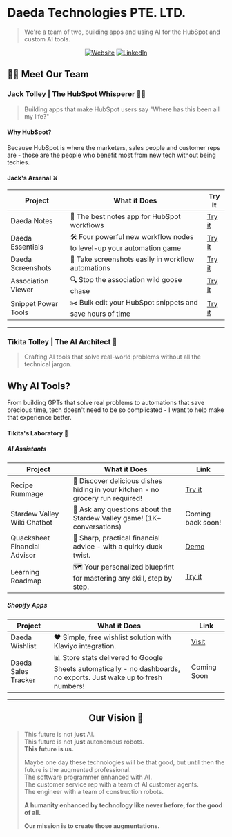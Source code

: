# Daeda Technologies PTE. LTD.

> We're a team of two, building apps and using AI for the HubSpot and custom AI tools.
<div align="center">
  
[![Website](https://img.shields.io/badge/Website-daeda.tech-blue?style=for-the-badge&logoWidth=20&logo=https://daeda.tech/logo/white_nb_small.png)](https://daeda.tech)
[![LinkedIn](https://img.shields.io/badge/LinkedIn-Follow-blue?style=for-the-badge&logo=linkedin&color=0A66C2)](https://www.linkedin.com/company/daeda-technologies-pte-ltd/)
  
</div>

## 👨‍💻 Meet Our Team

### Jack Tolley | The HubSpot Whisperer 🧙‍♂️

> Building apps that make HubSpot users say "Where has this been all my life?"

#### Why HubSpot?
Because HubSpot is where the marketers, sales people and customer reps are - those are the people who benefit most from new tech without being techies.

#### Jack's Arsenal ⚔️

| Project | What it Does | Try It |
|---------|-------------|--------|
| Daeda Notes | 📝 The best notes app for HubSpot workflows | [Try it](https://daeda.tech/hubspot-apps/daeda-notes/install/) |
| Daeda Essentials | 🛠️ Four powerful new workflow nodes to level-up your automation game | [Try it](https://daeda.tech/hubspot-apps/daeda-essentials/install/) |
| Daeda Screenshots | 📸 Take screenshots easily in workflow automations | [Try it](https://daeda.tech/hubspot-apps/daeda-screenshots/install/) |
| Association Viewer | 🔍 Stop the association wild goose chase | [Try it](https://daeda.tech/hubspot-apps/association-viewer/install/) |
| Snippet Power Tools | ✂️ Bulk edit your HubSpot snippets and save hours of time | [Try it](https://snippetpowertools.com/) |

---

### Tikita Tolley | The AI Architect 🤖

> Crafting AI tools that solve real-world problems without all the technical jargon.

## Why AI Tools?
From building GPTs that solve real problems to automations that save precious time, tech doesn't need to be so complicated - I want to help make that experience better.

#### Tikita's Laboratory 🧪

##### AI Assistants

| Project | What it Does | Link |
|---------|-------------|------|
| Recipe Rummage | 🍳 Discover delicious dishes hiding in your kitchen - no grocery run required! | [Try it](https://chatgpt.com/g/g-67e10ac985588191b3f0c427e5b57919-recipe-rummage) |
| Stardew Valley Wiki Chatbot | 🌱 Ask any questions about the Stardew Valley game! (1K+ conversations) | Coming back soon! |
| Quacksheet Financial Advisor | 🦆 Sharp, practical financial advice - with a quirky duck twist. | [Demo](https://www.linkedin.com/posts/tikita-tolley-3bbb39233_customgpt-aitools-gpt-activity-7312413428285919232-gTvO?utm_source=share&utm_medium=member_desktop&rcm=ACoAADpd5f8BgULeY2TQ0j-sNEyL7q-gFOtAusQ) |
| Learning Roadmap | 🗺️ Your personalized blueprint for mastering any skill, step by step. | [Try it](https://chatgpt.com/g/g-67eb6e1d37fc81918dd5f21530a297c3-learning-roadmap) |

##### Shopify Apps

| Project | What it Does | Link |
|---------|-------------|------|
| Daeda Wishlist | ❤️ Simple, free wishlist solution with Klaviyo integration. | [Visit](https://apps.shopify.com/daeda-wishlist) |
| Daeda Sales Tracker | 📊 Store stats delivered to Google Sheets automatically - no dashboards, no exports. Just wake up to fresh numbers! | Coming Soon |

---



<div align="center">

## Our Vision 🔭

</div>

> This future is not **just** AI.  
> This future is not **just** autonomous robots.  
> **This future is us.**  
>   
> Maybe one day these technologies will be that good, but until then the future is the augmented professional.  
> The software programmer enhanced with AI.  
> The customer service rep with a team of AI customer agents.  
> The engineer with a team of construction robots.  
>   
> **A humanity enhanced by technology like never before, for the good of all.**  
>   
> **Our mission is to create those augmentations.**
